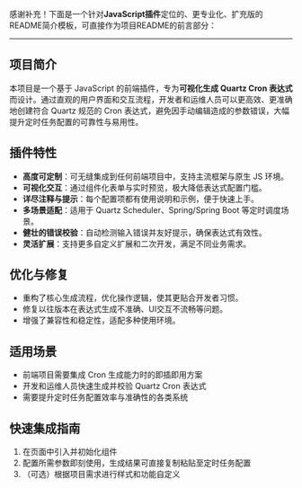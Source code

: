 感谢补充！下面是一个针对**JavaScript插件**定位的、更专业化、扩充版的README简介模板，可直接作为项目README的前言部分：

---

## 项目简介

本项目是一个基于 JavaScript 的前端插件，专为**可视化生成 Quartz Cron 表达式**而设计。通过直观的用户界面和交互流程，开发者和运维人员可以更高效、更准确地创建符合 Quartz 规范的 Cron 表达式，避免因手动编辑造成的参数错误，大幅提升定时任务配置的可靠性与易用性。

## 插件特性

- **高度可定制**：可无缝集成到任何前端项目中，支持主流框架与原生 JS 环境。
- **可视化交互**：通过组件化表单与实时预览，极大降低表达式配置门槛。
- **详尽注释与提示**：每个配置项都有使用说明和示例，便于快速上手。
- **多场景适配**：适用于 Quartz Scheduler、Spring/Spring Boot 等定时调度场景。
- **健壮的错误校验**：自动检测输入错误并友好提示，确保表达式有效性。
- **灵活扩展**：支持更多自定义扩展和二次开发，满足不同业务需求。

## 优化与修复

- 重构了核心生成流程，优化操作逻辑，使其更贴合开发者习惯。
- 修复以往版本在表达式生成不准确、UI交互不流畅等问题。
- 增强了兼容性和稳定性，适配多种使用环境。

## 适用场景

- 前端项目需要集成 Cron 生成能力时的即插即用方案
- 开发和运维人员快速生成并校验 Quartz Cron 表达式
- 需要提升定时任务配置效率与准确性的各类系统

## 快速集成指南

1. 在页面中引入并初始化组件
2. 配置所需参数即刻使用，生成结果可直接复制粘贴至定时任务配置
3. （可选）根据项目需求进行样式和功能自定义

